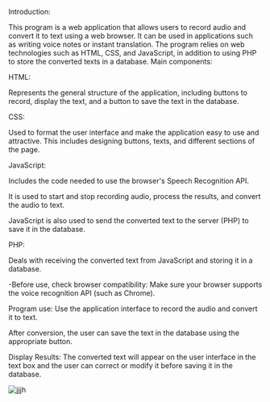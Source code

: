 Introduction:

This program is a web application that allows users to record audio and convert it to text using a web browser. It can be used in applications such as writing voice notes or instant translation. The program relies on web technologies such as HTML, CSS, and JavaScript, in addition to using PHP to store the converted texts in a database.
Main components:

HTML:

Represents the general structure of the application, including buttons to record, display the text, and a button to save the text in the database.

CSS:

Used to format the user interface and make the application easy to use and attractive. This includes designing buttons, texts, and different sections of the page.

JavaScript:

Includes the code needed to use the browser's Speech Recognition API.

It is used to start and stop recording audio, process the results, and convert the audio to text.

JavaScript is also used to send the converted text to the server (PHP) to save it in the database.

PHP:

Deals with receiving the converted text from JavaScript and storing it in a database.

-Before use, check browser compatibility: Make sure your browser supports the voice recognition API (such as Chrome).


Program use:
Use the application interface to record the audio and convert it to text.

After conversion, the user can save the text in the database using the appropriate button.

Display Results:
The converted text will appear on the user interface in the text box and the user can correct or modify it before saving it in the database.


![jjjh](https://github.com/user-attachments/assets/73fe6dec-f90e-41f5-93d5-b93378c83860)

